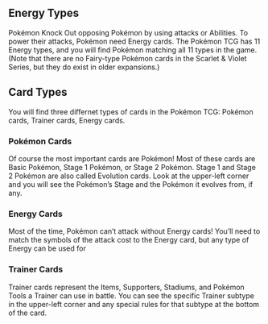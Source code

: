 ## Energy Types

Pokémon Knock Out opposing Pokémon by using attacks or Abilities. To power their attacks, Pokémon need Energy cards. The Pokémon TCG
has 11 Energy types, and you will find Pokémon matching all 11 types in the game. (Note that there are no Fairy-type Pokémon cards in the
Scarlet & Violet Series, but they do exist in older expansions.)

## Card Types

You will find three differnet types of cards in the Pokémon TCG: Pokémon cards, Trainer cards, Energy cards.

### Pokémon Cards

Of course the most important cards are Pokémon! Most of these cards are Basic Pokémon, Stage 1 Pokémon, or Stage 2 Pokémon. Stage 1
and Stage 2 Pokémon are also called Evolution cards. Look at the upper-left corner and you will see the Pokémon’s Stage and the Pokémon
it evolves from, if any.

### Energy Cards

Most of the time, Pokémon can’t attack without Energy cards! You’ll need to match the symbols of the attack cost to the Energy card, but any type
of Energy can be used for

### Trainer Cards

Trainer cards represent the Items, Supporters, Stadiums, and Pokémon Tools a Trainer can use in battle. You can see the specific Trainer subtype
in the upper-left corner and any special rules for that subtype at the bottom of the card.